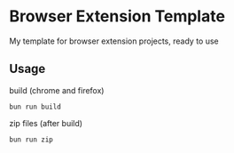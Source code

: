 # Browser Extension Template

My template for browser extension projects, ready to use

## Usage

build (chrome and firefox)

```
bun run build
```

zip files (after build)

```
bun run zip
```
